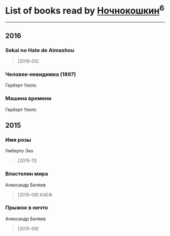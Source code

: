 # List of books read by [Ночнокошкин](http://vk.com/id104299837)<sup>6</sup>
---

## 2016

### Sekai no Hate de Aimashou
> [2016-05] 


### Человек-невидимка (1897)
Герберт Уэллс


### Машина времени
Герберт Уэллс



## 2015

### Имя розы
Умберто Эко
> [2015-11] 


### Властелин мира
Александр Беляев
> [2015-09] КАЕФ


### Прыжок в ничто
Александр Беляев
> [2015-09] 



